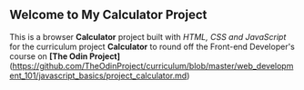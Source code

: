 ## Welcome to My Calculator Project

This is a browser **Calculator** project built with _HTML, CSS and JavaScript_ for the curriculum project **Calculator** to round off the Front-end Developer's course on **[The Odin Project]**(https://github.com/TheOdinProject/curriculum/blob/master/web_development_101/javascript_basics/project_calculator.md)

